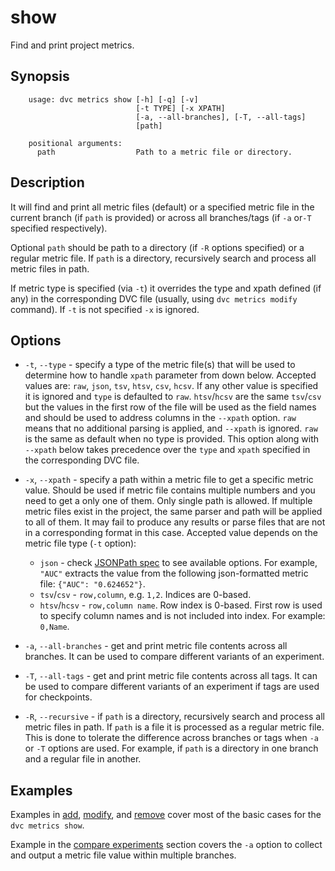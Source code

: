 # show

Find and print project metrics.

## Synopsis

```usage
    usage: dvc metrics show [-h] [-q] [-v]
                            [-t TYPE] [-x XPATH]
                            [-a, --all-branches], [-T, --all-tags]
                            [path]

    positional arguments:
      path                  Path to a metric file or directory.
```

## Description

It will find and print all metric files (default) or a specified metric file in
the current branch (if `path` is provided) or across all branches/tags (if `-a`
or`-T` specified respectively).

Optional `path` should be path to a directory (if `-R` options specified) or a
regular metric file. If `path` is a directory, recursively search and process
all metric files in path.

If metric type is specified (via `-t`) it overrides the type and xpath defined
(if any) in the corresponding DVC file (usually, using `dvc metrics modify`
command). If `-t` is not specified `-x` is ignored.

## Options

* `-t`, `--type` - specify a type of the metric file(s) that will be used to
determine how to handle `xpath` parameter from down below. Accepted values are:
`raw`, `json`, `tsv`, `htsv`, `csv`, `hcsv`. If any other value is specified it
is ignored and `type` is defaulted to `raw`. `htsv`/`hcsv` are the same
`tsv`/`csv` but the values in the first row of the file will be used as the
field names and should be used to address columns in the `--xpath` option.
`raw` means that no additional parsing is applied, and `--xpath` is ignored.
`raw` is the same as default when no type is provided. This option along with
`--xpath` below takes precedence over the `type` and `xpath` specified in the
corresponding DVC file.

* `-x`, `--xpath` - specify a path within a metric file to get a specific metric
value. Should be used if metric file contains multiple numbers and you need to
get a only one of them. Only single path is allowed. If multiple metric files
exist in the project, the same parser and path will be applied to all of them.
It may fail to produce any results or parse files that are not in a
corresponding format in this case. Accepted value depends on the metric file
type (`-t` option):

  - `json` - check [JSONPath spec](https://goessner.net/articles/JsonPath/) to
  see available options. For example, `"AUC"` extracts the value from the
  following json-formatted metric file: `{"AUC": "0.624652"}`.
  - `tsv`/`csv` - `row,column`, e.g. `1,2`. Indices are 0-based.
  - `htsv`/`hcsv` - `row,column name`. Row index is 0-based. First row is used
  to specify column names and is not included into index. For example: `0,Name`.

* `-a`, `--all-branches` - get and print metric file contents across all
branches. It can be used to compare different variants of an experiment.

* `-T`, `--all-tags` - get and print metric file contents across all tags. It
can be used to compare different variants of an experiment if tags are used
for checkpoints.

* `-R`, `--recursive` - if `path` is a directory, recursively search and process
all metric files in path. If `path` is a file it is processed as a regular
metric file. This is done to tolerate the difference across branches or tags
when `-a` or `-T` options are used. For example, if `path` is a directory in one
branch and a regular file in another.

## Examples

Examples in [add](/doc/commands-reference/metrics-add),
[modify](/doc/commands-reference/metrics-modify), and
[remove](/doc/commands-reference/metrics-remove) cover most of the basic cases
for the `dvc metrics show`.

Example in the [compare experiments](/doc/get-started/compare-experiments)
section covers the `-a` option to collect and output a metric file value within
multiple branches.
